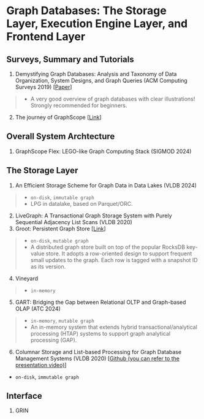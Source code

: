 # Graph Databases: The Storage Layer, Execution Engine Layer, and Frontend Layer

## Surveys, Summary and Tutorials
1. Demystifying Graph Databases: Analysis and Taxonomy of Data Organization, System Designs, and Graph Queries (ACM Computing Surveys 2019) [[Paper](https://arxiv.org/pdf/1910.09017)]
> * A very good overview of graph databases with clear illustrations! Strongly recommended for beginners.
2. The journey of GraphScope [[Link](https://graphscope.io/journey/)]

## Overall System Archtecture
1. GraphScope Flex: LEGO-like Graph Computing Stack (SIGMOD 2024)

## The Storage Layer
1. An Efficient Storage Scheme for Graph Data in Data Lakes (VLDB 2024)
> * `on-disk`, `immutable graph`
> * LPG in datalake, based on Parquet/ORC. 
2. LiveGraph: A Transactional Graph Storage System with Purely Sequential Adjacency List Scans (VLDB 2020)
3. Groot: Persistent Graph Store [[Link](https://graphscope.io/docs/latest/storage_engine/groot)]
> * `on-disk`, `mutable graph`
> * A distributed graph store built on top of the popular RocksDB key-value store. It adopts a row-oriented design to support frequent small updates to the graph. Each row is tagged with a snapshot ID as its version.
4. Vineyard
> * `in-memory` 
5. GART: Bridging the Gap between Relational OLTP and Graph-based OLAP (ATC 2024)
> * `in-memory`, `mutable graph`
> * An in-memory system that extends hybrid transactional/analytical processing (HTAP) systems to support graph analytical processing (GAP).
6. Columnar Storage and List-based Processing for Graph Database Management Systems (VLDB 2020) [[Github (you can refer to the presentation video)](https://github.com/graphflow/graphflow-columnar-techniques?tab=readme-ov-file)]
* `on-disk`, `immutable graph`

## Interface
1. GRIN
